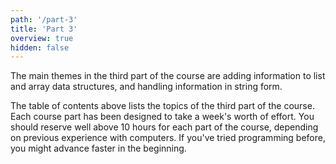 ```yaml
---
path: '/part-3'
title: 'Part 3'
overview: true
hidden: false
---
```


The main themes in the third part of the course are adding information to list and array data structures, and handling information in string form.

<please-login></please-login>

<pages-in-this-section></pages-in-this-section>

The table of contents above lists the topics of the third part of the course. Each course part has been designed to take a week's worth of effort. You should reserve well above 10 hours for each part of the course, depending on previous experience with computers. If you've tried programming before, you might advance faster in the beginning.


<exercises-in-this-section></exercises-in-this-section>
